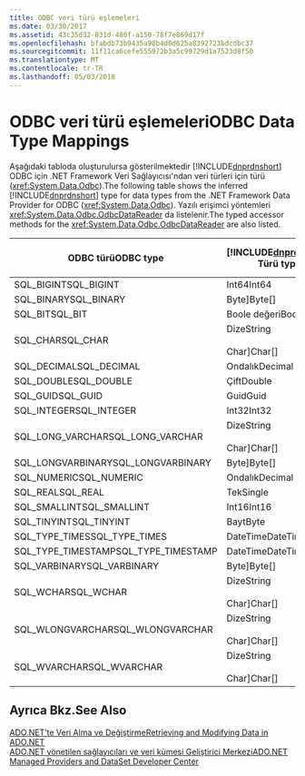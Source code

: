 ```yaml
---
title: ODBC veri türü eşlemeleri
ms.date: 03/30/2017
ms.assetid: 43c35d32-831d-480f-a150-78f7e869d17f
ms.openlocfilehash: bfabdb73b9435a98b4d0d625a8392723bdcdbc37
ms.sourcegitcommit: 11f11ca6cefe555972b3a5c99729d1a7523d8f50
ms.translationtype: MT
ms.contentlocale: tr-TR
ms.lasthandoff: 05/03/2018
---
```

# <a name="odbc-data-type-mappings"></a><span data-ttu-id="f40b9-102">ODBC veri türü eşlemeleri</span><span class="sxs-lookup"><span data-stu-id="f40b9-102">ODBC Data Type Mappings</span></span>
<span data-ttu-id="f40b9-103">Aşağıdaki tabloda oluşturulursa gösterilmektedir [!INCLUDE[dnprdnshort](../../../../includes/dnprdnshort-md.md)] ODBC için .NET Framework Veri Sağlayıcısı'ndan veri türleri için türü (<xref:System.Data.Odbc>).</span><span class="sxs-lookup"><span data-stu-id="f40b9-103">The following table shows the inferred [!INCLUDE[dnprdnshort](../../../../includes/dnprdnshort-md.md)] type for data types from the .NET Framework Data Provider for ODBC (<xref:System.Data.Odbc>).</span></span> <span data-ttu-id="f40b9-104">Yazılı erişimci yöntemleri <xref:System.Data.Odbc.OdbcDataReader> da listelenir.</span><span class="sxs-lookup"><span data-stu-id="f40b9-104">The typed accessor methods for the <xref:System.Data.Odbc.OdbcDataReader> are also listed.</span></span>  
  
|<span data-ttu-id="f40b9-105">ODBC türü</span><span class="sxs-lookup"><span data-stu-id="f40b9-105">ODBC type</span></span>|[!INCLUDE[dnprdnshort](../../../../includes/dnprdnshort-md.md)]<span data-ttu-id="f40b9-106"> Türü</span><span class="sxs-lookup"><span data-stu-id="f40b9-106"> type</span></span>|[!INCLUDE[dnprdnshort](../../../../includes/dnprdnshort-md.md)]<span data-ttu-id="f40b9-107"> yazılı erişimcisi</span><span class="sxs-lookup"><span data-stu-id="f40b9-107"> typed accessor</span></span>|  
|---------------|----------------------------------------------------------------------|--------------------------------------------------------------------------------|  
|<span data-ttu-id="f40b9-108">SQL_BIGINT</span><span class="sxs-lookup"><span data-stu-id="f40b9-108">SQL_BIGINT</span></span>|<span data-ttu-id="f40b9-109">Int64</span><span class="sxs-lookup"><span data-stu-id="f40b9-109">Int64</span></span>|<span data-ttu-id="f40b9-110">GetInt64()</span><span class="sxs-lookup"><span data-stu-id="f40b9-110">GetInt64()</span></span>|  
|<span data-ttu-id="f40b9-111">SQL_BINARY</span><span class="sxs-lookup"><span data-stu-id="f40b9-111">SQL_BINARY</span></span>|<span data-ttu-id="f40b9-112">Byte]</span><span class="sxs-lookup"><span data-stu-id="f40b9-112">Byte[]</span></span>|<span data-ttu-id="f40b9-113">GetBytes()</span><span class="sxs-lookup"><span data-stu-id="f40b9-113">GetBytes()</span></span>|  
|<span data-ttu-id="f40b9-114">SQL_BIT</span><span class="sxs-lookup"><span data-stu-id="f40b9-114">SQL_BIT</span></span>|<span data-ttu-id="f40b9-115">Boole değeri</span><span class="sxs-lookup"><span data-stu-id="f40b9-115">Boolean</span></span>|<span data-ttu-id="f40b9-116">GetBoolean()</span><span class="sxs-lookup"><span data-stu-id="f40b9-116">GetBoolean()</span></span>|  
|<span data-ttu-id="f40b9-117">SQL_CHAR</span><span class="sxs-lookup"><span data-stu-id="f40b9-117">SQL_CHAR</span></span>|<span data-ttu-id="f40b9-118">Dize</span><span class="sxs-lookup"><span data-stu-id="f40b9-118">String</span></span><br /><br /> <span data-ttu-id="f40b9-119">Char]</span><span class="sxs-lookup"><span data-stu-id="f40b9-119">Char[]</span></span>|<span data-ttu-id="f40b9-120">GetString()</span><span class="sxs-lookup"><span data-stu-id="f40b9-120">GetString()</span></span><br /><br /> <span data-ttu-id="f40b9-121">GetChars()</span><span class="sxs-lookup"><span data-stu-id="f40b9-121">GetChars()</span></span>|  
|<span data-ttu-id="f40b9-122">SQL_DECIMAL</span><span class="sxs-lookup"><span data-stu-id="f40b9-122">SQL_DECIMAL</span></span>|<span data-ttu-id="f40b9-123">Ondalık</span><span class="sxs-lookup"><span data-stu-id="f40b9-123">Decimal</span></span>|<span data-ttu-id="f40b9-124">GetDecimal()</span><span class="sxs-lookup"><span data-stu-id="f40b9-124">GetDecimal()</span></span>|  
|<span data-ttu-id="f40b9-125">SQL_DOUBLE</span><span class="sxs-lookup"><span data-stu-id="f40b9-125">SQL_DOUBLE</span></span>|<span data-ttu-id="f40b9-126">Çift</span><span class="sxs-lookup"><span data-stu-id="f40b9-126">Double</span></span>|<span data-ttu-id="f40b9-127">GetDouble()</span><span class="sxs-lookup"><span data-stu-id="f40b9-127">GetDouble()</span></span>|  
|<span data-ttu-id="f40b9-128">SQL_GUID</span><span class="sxs-lookup"><span data-stu-id="f40b9-128">SQL_GUID</span></span>|<span data-ttu-id="f40b9-129">Guid</span><span class="sxs-lookup"><span data-stu-id="f40b9-129">Guid</span></span>|<span data-ttu-id="f40b9-130">GetGuid()</span><span class="sxs-lookup"><span data-stu-id="f40b9-130">GetGuid()</span></span>|  
|<span data-ttu-id="f40b9-131">SQL_INTEGER</span><span class="sxs-lookup"><span data-stu-id="f40b9-131">SQL_INTEGER</span></span>|<span data-ttu-id="f40b9-132">Int32</span><span class="sxs-lookup"><span data-stu-id="f40b9-132">Int32</span></span>|<span data-ttu-id="f40b9-133">GetInt32()</span><span class="sxs-lookup"><span data-stu-id="f40b9-133">GetInt32()</span></span>|  
|<span data-ttu-id="f40b9-134">SQL_LONG_VARCHAR</span><span class="sxs-lookup"><span data-stu-id="f40b9-134">SQL_LONG_VARCHAR</span></span>|<span data-ttu-id="f40b9-135">Dize</span><span class="sxs-lookup"><span data-stu-id="f40b9-135">String</span></span><br /><br /> <span data-ttu-id="f40b9-136">Char]</span><span class="sxs-lookup"><span data-stu-id="f40b9-136">Char[]</span></span>|<span data-ttu-id="f40b9-137">GetString()</span><span class="sxs-lookup"><span data-stu-id="f40b9-137">GetString()</span></span><br /><br /> <span data-ttu-id="f40b9-138">GetChars()</span><span class="sxs-lookup"><span data-stu-id="f40b9-138">GetChars()</span></span>|  
|<span data-ttu-id="f40b9-139">SQL_LONGVARBINARY</span><span class="sxs-lookup"><span data-stu-id="f40b9-139">SQL_LONGVARBINARY</span></span>|<span data-ttu-id="f40b9-140">Byte]</span><span class="sxs-lookup"><span data-stu-id="f40b9-140">Byte[]</span></span>|<span data-ttu-id="f40b9-141">GetBytes()</span><span class="sxs-lookup"><span data-stu-id="f40b9-141">GetBytes()</span></span>|  
|<span data-ttu-id="f40b9-142">SQL_NUMERIC</span><span class="sxs-lookup"><span data-stu-id="f40b9-142">SQL_NUMERIC</span></span>|<span data-ttu-id="f40b9-143">Ondalık</span><span class="sxs-lookup"><span data-stu-id="f40b9-143">Decimal</span></span>|<span data-ttu-id="f40b9-144">GetDecimal()</span><span class="sxs-lookup"><span data-stu-id="f40b9-144">GetDecimal()</span></span>|  
|<span data-ttu-id="f40b9-145">SQL_REAL</span><span class="sxs-lookup"><span data-stu-id="f40b9-145">SQL_REAL</span></span>|<span data-ttu-id="f40b9-146">Tek</span><span class="sxs-lookup"><span data-stu-id="f40b9-146">Single</span></span>|<span data-ttu-id="f40b9-147">GetFloat()</span><span class="sxs-lookup"><span data-stu-id="f40b9-147">GetFloat()</span></span>|  
|<span data-ttu-id="f40b9-148">SQL_SMALLINT</span><span class="sxs-lookup"><span data-stu-id="f40b9-148">SQL_SMALLINT</span></span>|<span data-ttu-id="f40b9-149">Int16</span><span class="sxs-lookup"><span data-stu-id="f40b9-149">Int16</span></span>|<span data-ttu-id="f40b9-150">GetInt16()</span><span class="sxs-lookup"><span data-stu-id="f40b9-150">GetInt16()</span></span>|  
|<span data-ttu-id="f40b9-151">SQL_TINYINT</span><span class="sxs-lookup"><span data-stu-id="f40b9-151">SQL_TINYINT</span></span>|<span data-ttu-id="f40b9-152">Bayt</span><span class="sxs-lookup"><span data-stu-id="f40b9-152">Byte</span></span>|<span data-ttu-id="f40b9-153">GetByte()</span><span class="sxs-lookup"><span data-stu-id="f40b9-153">GetByte()</span></span>|  
|<span data-ttu-id="f40b9-154">SQL_TYPE_TIMES</span><span class="sxs-lookup"><span data-stu-id="f40b9-154">SQL_TYPE_TIMES</span></span>|<span data-ttu-id="f40b9-155">DateTime</span><span class="sxs-lookup"><span data-stu-id="f40b9-155">DateTime</span></span>|<span data-ttu-id="f40b9-156">GetDateTime()</span><span class="sxs-lookup"><span data-stu-id="f40b9-156">GetDateTime()</span></span>|  
|<span data-ttu-id="f40b9-157">SQL_TYPE_TIMESTAMP</span><span class="sxs-lookup"><span data-stu-id="f40b9-157">SQL_TYPE_TIMESTAMP</span></span>|<span data-ttu-id="f40b9-158">DateTime</span><span class="sxs-lookup"><span data-stu-id="f40b9-158">DateTime</span></span>|<span data-ttu-id="f40b9-159">GetDateTime()</span><span class="sxs-lookup"><span data-stu-id="f40b9-159">GetDateTime()</span></span>|  
|<span data-ttu-id="f40b9-160">SQL_VARBINARY</span><span class="sxs-lookup"><span data-stu-id="f40b9-160">SQL_VARBINARY</span></span>|<span data-ttu-id="f40b9-161">Byte]</span><span class="sxs-lookup"><span data-stu-id="f40b9-161">Byte[]</span></span>|<span data-ttu-id="f40b9-162">GetBytes()</span><span class="sxs-lookup"><span data-stu-id="f40b9-162">GetBytes()</span></span>|  
|<span data-ttu-id="f40b9-163">SQL_WCHAR</span><span class="sxs-lookup"><span data-stu-id="f40b9-163">SQL_WCHAR</span></span>|<span data-ttu-id="f40b9-164">Dize</span><span class="sxs-lookup"><span data-stu-id="f40b9-164">String</span></span><br /><br /> <span data-ttu-id="f40b9-165">Char]</span><span class="sxs-lookup"><span data-stu-id="f40b9-165">Char[]</span></span>|<span data-ttu-id="f40b9-166">GetString()</span><span class="sxs-lookup"><span data-stu-id="f40b9-166">GetString()</span></span><br /><br /> <span data-ttu-id="f40b9-167">GetChars()</span><span class="sxs-lookup"><span data-stu-id="f40b9-167">GetChars()</span></span>|  
|<span data-ttu-id="f40b9-168">SQL_WLONGVARCHAR</span><span class="sxs-lookup"><span data-stu-id="f40b9-168">SQL_WLONGVARCHAR</span></span>|<span data-ttu-id="f40b9-169">Dize</span><span class="sxs-lookup"><span data-stu-id="f40b9-169">String</span></span><br /><br /> <span data-ttu-id="f40b9-170">Char]</span><span class="sxs-lookup"><span data-stu-id="f40b9-170">Char[]</span></span>|<span data-ttu-id="f40b9-171">GetString()</span><span class="sxs-lookup"><span data-stu-id="f40b9-171">GetString()</span></span><br /><br /> <span data-ttu-id="f40b9-172">GetChars()</span><span class="sxs-lookup"><span data-stu-id="f40b9-172">GetChars()</span></span>|  
|<span data-ttu-id="f40b9-173">SQL_WVARCHAR</span><span class="sxs-lookup"><span data-stu-id="f40b9-173">SQL_WVARCHAR</span></span>|<span data-ttu-id="f40b9-174">Dize</span><span class="sxs-lookup"><span data-stu-id="f40b9-174">String</span></span><br /><br /> <span data-ttu-id="f40b9-175">Char]</span><span class="sxs-lookup"><span data-stu-id="f40b9-175">Char[]</span></span>|<span data-ttu-id="f40b9-176">GetString()</span><span class="sxs-lookup"><span data-stu-id="f40b9-176">GetString()</span></span><br /><br /> <span data-ttu-id="f40b9-177">GetChars()</span><span class="sxs-lookup"><span data-stu-id="f40b9-177">GetChars()</span></span>|  
  
## <a name="see-also"></a><span data-ttu-id="f40b9-178">Ayrıca Bkz.</span><span class="sxs-lookup"><span data-stu-id="f40b9-178">See Also</span></span>  
 [<span data-ttu-id="f40b9-179">ADO.NET’te Veri Alma ve Değiştirme</span><span class="sxs-lookup"><span data-stu-id="f40b9-179">Retrieving and Modifying Data in ADO.NET</span></span>](../../../../docs/framework/data/adonet/retrieving-and-modifying-data.md)  
 [<span data-ttu-id="f40b9-180">ADO.NET yönetilen sağlayıcıları ve veri kümesi Geliştirici Merkezi</span><span class="sxs-lookup"><span data-stu-id="f40b9-180">ADO.NET Managed Providers and DataSet Developer Center</span></span>](http://go.microsoft.com/fwlink/?LinkId=217917)
